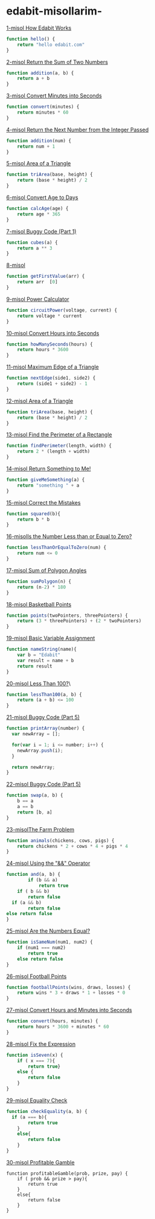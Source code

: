 # edabit-misollarim-

[1-misol How Edabit Works](https://edabit.com/challenge/ARr5tA458o2tC9FTN)
```js
function hello() {
	return "hello edabit.com"
}

```

[2-misol Return the Sum of Two Numbers](https://edabit.com/challenge/3LpBLgNRyaHMvNb4j)
```js
function addition(a, b) {
	return a + b
}
```

[3-misol Convert Minutes into Seconds](https://edabit.com/challenge/8q54MKnRrm89pSLmW)
```js
function convert(minutes) {
	return minutes * 60
}
```
[4-misol Return the Next Number from the Integer Passed](https://edabit.com/challenge/NAQhEoxbofPidLxm9)
```js
function addition(num) {
	return num + 1
}
```
[5-misol Area of a Triangle](https://edabit.com/challenge/3CaszbdZYGN4otQD8)
```js
function triArea(base, height) {
	return (base * height) / 2
}
```
[6-misol Convert Age to Days ](https://edabit.com/challenge/bL7hSc6Zh4zZJzGmw)
```js
function calcAge(age) {
	return age * 365
}
```
[7-misol Buggy Code (Part 1)](https://edabit.com/challenge/j7yQbF3J3rToHsDBP)
```js
function cubes(a) {
	return a ** 3
}
```
[8-misol  ](https://edabit.com/challenge/QaApgtePE6QrCZ64o)
```js
function getFirstValue(arr) {
	return arr  [0]
}
```
[9-misol Power Calculator](https://edabit.com/challenge/wAdE9te55cowBLcPs)
```js
function circuitPower(voltage, current) {
	return voltage * current
}
```
[10-misol Convert Hours into Seconds](https://edabit.com/challenge/6AnQqiEjkJdZrWhPS)
```js
function howManySeconds(hours) {
	return hours * 3600
}
```
[11-misol Maximum Edge of a Triangle](https://edabit.com/challenge/nhXofMMyrowMyr9Nv)
```js
function nextEdge(side1, side2) {
	return (side1 + side2) - 1
}
```
[12-misol Area of a Triangle ](https://edabit.com/challenge/3CaszbdZYGN4otQD8)
```js
function triArea(base, height) {
	return (base * height) / 2
}
```
[13-misol Find the Perimeter of a Rectangle](https://edabit.com/challenge/XnJ24rWW7iJkNrtsh)
```js
function findPerimeter(length, width) {
	return 2 * (length + width)
}
```
[14-misol Return Something to Me!](https://edabit.com/challenge/MvZK536X7fyrWH8Qc)
```js
function giveMeSomething(a) {
	return "something " + a
}
```
[15-misol Correct the Mistakes](https://edabit.com/challenge/ks3vMrqdnW3CQ3F4i)
```js
function squared(b){
	return b * b
}
```
[16-misolIs the Number Less than or Equal to Zero?](https://edabit.com/challenge/PTiLYyb4A69KZtBCg)
```js
function lessThanOrEqualToZero(num) {
	return num <= 0
}
```
[17-misol Sum of Polygon Angles](https://edabit.com/challenge/fBJyQSe5Jmbm9hPAG)
```js
function sumPolygon(n) {
	return (n-2) * 180
}
```
[18-misol Basketball Points](https://edabit.com/challenge/Y46Xp2pcvTB77bmdD)
```js
function points(twoPointers, threePointers) {
	return (3 * threePointers) + (2 * twoPointers)
}
```
[19-misol Basic Variable Assignment](https://edabit.com/challenge/ZNwHGgHvsdnYwJ5WK)
```js
function nameString(name){
	var b = "Edabit"
	var result = name + b
  	return result
}
```
[20-misol Less Than 100?](https://edabit.com/challenge/9MjEpkL7yAjAqiH58)\
```js
function lessThan100(a, b) {
	return (a + b) <= 100
}
```
[21-misol Buggy Code (Part 5)](https://edabit.com/challenge/4iCsexZgmDEMMxj46)
```js
function printArray(number) {
  var newArray = [];

  for(var i = 1; i <= number; i++) {
    newArray.push(i);
  }

  return newArray;
}
```
[22-misol Buggy Code (Part 5)](https://edabit.com/challenge/4iCsexZgmDEMMxj46)
```js
function swap(a, b) {
	b == a
	a == b
	return [b, a]
}
```
[23-misolThe Farm Problem](https://edabit.com/challenge/8Qg78sf5SNDEANKti)
```js
function animals(chickens, cows, pigs) {
	return chickens * 2 + cows * 4 + pigs * 4
}
```
[24-misol Using the "&&" Operator](https://edabit.com/challenge/vJCZmgvvDjehyDcDK)
```js
function and(a, b) {
		if (b && a)
			return true
	if ( b && b)
		return false
  if (a && b)
		return false
else return false
}
```
[25-misol Are the Numbers Equal?](https://edabit.com/challenge/QSnaSH5S3oxZkwcNc)
```js
function isSameNum(num1, num2) {
	if (num1 === num2)
		return true
	else return false
}
```
[26-misol Football Points](https://edabit.com/challenge/GwvwXHWCThHZrR7xu)
```js
function footballPoints(wins, draws, losses) {
	return wins * 3 + draws * 1 + losses * 0
}
```
[27-misol Convert Hours and Minutes into Seconds](https://edabit.com/challenge/JesaFi5ntBEbGT8bu)
```js
function convert(hours, minutes) {
	return hours * 3600 + minutes * 60
}
```
[28-misol Fix the Expression](https://edabit.com/challenge/FipbQSYquQLPZ8QXG)
```js
function isSeven(x) {
	if ( x === 7){
		return true}
	else {
		return false
	}
}
```
[29-misol Equality Check](https://edabit.com/challenge/BGvTMfwxYDRbtaTJ3)
```js
function checkEquality(a, b) {
  if (a === b){
		return true
	}
	else{
		return false
	}
}
```
[30-misol Profitable Gamble](https://edabit.com/challenge/ghbHrRnRiDz9fvQNF)
```gitjs
function profitableGamble(prob, prize, pay) {
	if ( prob && prize > pay){
		return true
	}		
	else{
		return false
	}
}
```

